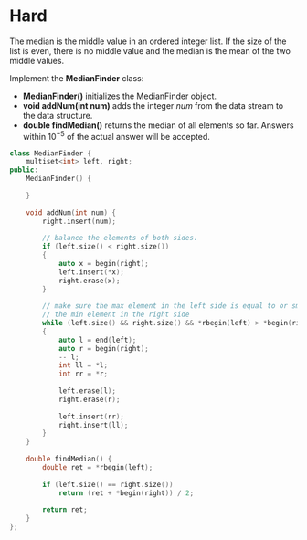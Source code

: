 # Hard

The median is the middle value in an ordered integer list. If the size of the list is even, there is no middle value and the median is the mean of the two middle values.

Implement the **MedianFinder** class:

- **MedianFinder()** initializes the MedianFinder object.
- **void addNum(int num)** adds the integer $num$ from the data stream to the data structure.
- **double findMedian()** returns the median of all elements so far. Answers within $10^{-5}$ of the actual answer will be accepted.

```cpp
class MedianFinder {
    multiset<int> left, right;
public:
    MedianFinder() {
        
    }
    
    void addNum(int num) {
        right.insert(num);
        
        // balance the elements of both sides.
        if (left.size() < right.size())
        {
            auto x = begin(right);
            left.insert(*x);
            right.erase(x);
        }
        
        // make sure the max element in the left side is equal to or smaller than 
        // the min element in the right side
        while (left.size() && right.size() && *rbegin(left) > *begin(right))
        {
            auto l = end(left);
            auto r = begin(right);
            -- l;
            int ll = *l;
            int rr = *r;
            
            left.erase(l);
            right.erase(r);
            
            left.insert(rr);
            right.insert(ll);
        }
    }
    
    double findMedian() {
        double ret = *rbegin(left);
        
        if (left.size() == right.size())
            return (ret + *begin(right)) / 2;
        
        return ret;
    }
};
```
